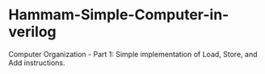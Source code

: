 # Hammam-Simple-Computer-in-verilog
Computer Organization - Part 1: Simple implementation of Load, Store, and Add instructions.
